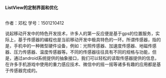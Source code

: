 
# 

**ListView的定制界面和优化**

## 
作者：邓松
学号：1501210412

说起移动开发中的特色开发技术，许多人的第一反应便是基于gps的位置服务，实际上，基于传感器的编程也是当前移动开发中极具特色的一环。所谓传感器，指的是，手机中的一种微型硬件设备，例如：光照传感器、加速度传感器、地磁传感器、压力传感器、温度传感器等。不同的传感器往往具有不同的规格与功能，但是，通过android系统提供的抽象接口，我们可以轻松的读取传感器提供的信息，在许多手机游戏中使用的重力感应技术、微信中的摇一摇等诸多有趣的应用都是基于传感器完成的。





